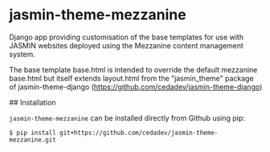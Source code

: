 # jasmin-theme-mezzanine

Django app providing customisation of the base templates for use with
JASMIN websites deployed using the Mezzanine content management system.

The base template base.html is intended to override the default mezzanine base.html
but itself extends layout.html from the "jasmin_theme" package of jasmin-theme-django
(https://github.com/cedadev/jasmin-theme-django)

## Installation

`jasmin-theme-mezzanine` can be installed directly from Github using pip:

```
$ pip install git+https://github.com/cedadev/jasmin-theme-mezzanine.git
```

